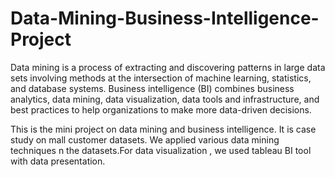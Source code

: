 # Data-Mining-Business-Intelligence-Project
Data mining is a process of extracting and discovering patterns in large data sets involving methods at the intersection of machine learning, statistics, and database systems.
Business intelligence (BI) combines business analytics, data mining, data visualization, data tools and infrastructure, and best practices to help organizations to make more data-driven decisions.

This is the mini project on data mining and business intelligence. It is case study on mall customer datasets. We applied various data mining techniques n the datasets.For data visualization , we used tableau BI tool with data presentation.

